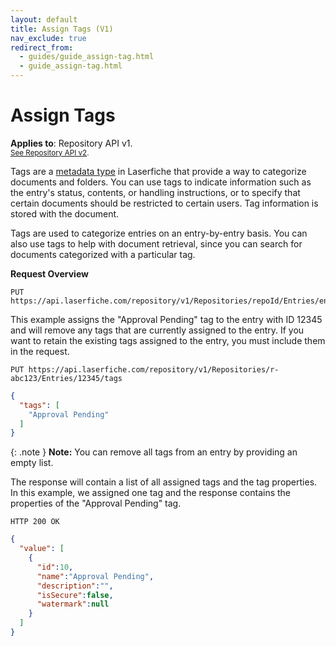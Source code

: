 ```yaml
---
layout: default
title: Assign Tags (V1)
nav_exclude: true
redirect_from:
  - guides/guide_assign-tag.html
  - guide_assign-tag.html
---
```


<!--© 2024 Laserfiche.
See LICENSE-DOCUMENTATION and LICENSE-CODE in the project root for license information.-->

# Assign Tags
**Applies to**: Repository API v1.
<br/>
<sup>[See Repository API v2](../guide_assign-tag/).</sup>

Tags are a [metadata type](https://doc.laserfiche.com/laserfiche.documentation/en-us/Default.htm#Tags.htm) in Laserfiche that provide a way to categorize documents and folders. You can use tags to indicate information such as the entry's status, contents, or handling instructions, or to specify that certain documents should be restricted to certain users. Tag information is stored with the document.

Tags are used to categorize entries on an entry-by-entry basis. You can also use tags to help with document retrieval, since you can search for documents categorized with a particular tag.

**Request Overview**

```
PUT https://api.laserfiche.com/repository/v1/Repositories/repoId/Entries/entryId/tags
```

This example assigns the "Approval Pending" tag to the entry with ID 12345 and will remove any tags that are currently assigned to the entry. If you want to retain the existing tags assigned to the entry, you must include them in the request.

```
PUT https://api.laserfiche.com/repository/v1/Repositories/r-abc123/Entries/12345/tags
```
```json
{
  "tags": [
    "Approval Pending"
  ]
}
```

{: .note }
**Note:** You can remove all tags from an entry by providing an empty list.

The response will contain a list of all assigned tags and the tag properties. In this example, we assigned one tag and the response contains the properties of the "Approval Pending" tag.

```
HTTP 200 OK
```
```json
{
  "value": [
    {
      "id":10,
      "name":"Approval Pending",
      "description":"",
      "isSecure":false,
      "watermark":null
    }
  ]
}
```

